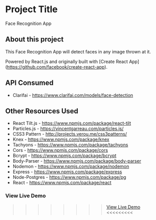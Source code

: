 # Project Title
Face Recognition App

## About this project
This Face Recognition App will detect faces in any image thrown at it.

Powered by React.js and originally built with [Create React App] (https://github.com/facebook/create-react-app).

## API Consumed
* Clarifai - https://www.clarifai.com/models/face-detection

## Other Resources Used
* React Tilt.js - https://www.npmjs.com/package/react-tilt
* Particles.js - https://vincentgarreau.com/particles.js/
* CSS3 Pattern - http://projects.verou.me/css3patterns/
* Knex - https://www.npmjs.com/package/knex
* Tachyons - https://www.npmjs.com/package/tachyons
* Cors - https://www.npmjs.com/package/cors
* Bcrypt - https://www.npmjs.com/package/bcrypt
* Body-Parser - https://www.npmjs.com/package/body-parser
* Nodemon - https://www.npmjs.com/package/nodemon
* Express - https://www.npmjs.com/package/express
* Node-Postgres - https://www.npmjs.com/package/pg
* React - https://www.npmjs.com/package/react

### View Live Demo

>>>>>>>> <a href="http://faze-recognition-app.herokuapp.com/">View Live Demo</a> <<<<<<<<< 
